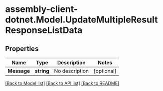 # assembly-client-dotnet.Model.UpdateMultipleResultResponseListData
## Properties

Name | Type | Description | Notes
------------ | ------------- | ------------- | -------------
**Message** | **string** | No description | [optional] 

[[Back to Model list]](../README.md#documentation-for-models) [[Back to API list]](../README.md#documentation-for-api-endpoints) [[Back to README]](../README.md)

